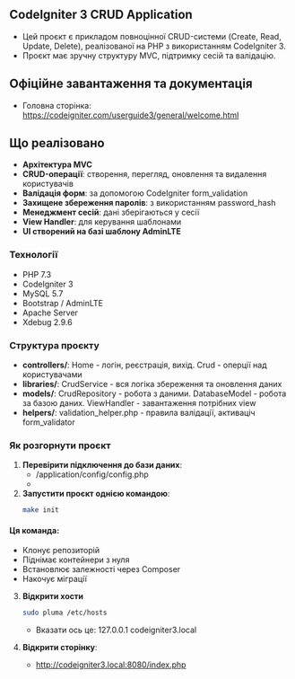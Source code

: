 ## CodeIgniter 3 CRUD Application
- Цей проєкт є прикладом повноцінної CRUD-системи (Create, Read, Update, Delete), реалізованої на PHP з використанням CodeIgniter 3. 
- Проєкт має зручну структуру MVC, підтримку сесій та валідацію.

## Офіційне завантаження та документація
- Головна сторінка: https://codeigniter.com/userguide3/general/welcome.html

## Що реалізовано

- **Архітектура MVC**
- **CRUD-операції**: створення, перегляд, оновлення та видалення користувачів
- **Валідація форм**: за допомогою CodeIgniter form_validation
- **Захищене збереження паролів**: з використанням password_hash
- **Менеджмент сесій**: дані зберігаються у сесії
- **View Handler**: для керування шаблонами
- **UI створений на базі шаблону AdminLTE**

### Технології

- PHP 7.3
- CodeIgniter 3
- MySQL 5.7
- Bootstrap / AdminLTE
- Apache Server
- Xdebug 2.9.6

### Структура проєкту

-  **controllers/**: Home - логін, реєстрація, вихід. Crud - оперції над користувачами
-  **libraries/**: CrudService - вся логіка збереження та оновлення даних 
-  **models/**: CrudRepository - робота з даними. DatabaseModel - робота за базою даних. ViewHandler - завантаження потрібних view
-  **helpers/**: validation_helper.php - правила валідації, активаціч form_validator


### Як розгорнути проєкт

1. **Перевірити підключення до бази даних**:
   - /application/config/config.php
   - 
2. **Запустити проєкт однією командою**:
   ```sh
   make init
   ```
#### Ця команда:
- Клонує репозиторій
- Піднімає контейнери з нуля
- Встановлює залежності через Composer
- Накочує міграції

3. **Відкрити хости**
   ```sh
   sudo pluma /etc/hosts
   ```
   - Вказати ось це: 127.0.0.1 codeigniter3.local

4. **Відкрити сторінку**:
   - http://codeigniter3.local:8080/index.php

